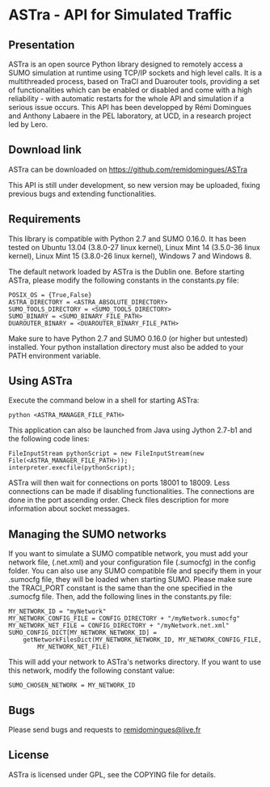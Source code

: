 ASTra - API for Simulated Traffic
=================================

Presentation
------------
ASTra is an open source Python library designed to remotely access a SUMO simulation
at runtime using TCP/IP sockets and high level calls.
It is a multithreaded process, based on TraCI and Duarouter tools, providing a set of
functionalities which can be enabled or disabled and come with a high reliability -
with automatic restarts for the whole API and simulation if a serious issue occurs.
This API has been developped by Rémi Domingues and Anthony Labaere in the PEL
laboratory, at UCD, in a research project led by Lero.



Download link
-------------
ASTra can be downloaded on https://github.com/remidomingues/ASTra

This API is still under development, so new version may be uploaded, fixing previous
bugs and extending functionalities.



Requirements
------------
This library is compatible with Python 2.7 and SUMO 0.16.0. It has been tested on
Ubuntu 13.04  (3.8.0-27 linux kernel), Linux Mint 14 (3.5.0-36 linux kernel),
Linux Mint 15 (3.8.0-26 linux kernel), Windows 7 and Windows 8.

The default network loaded by ASTra is the Dublin one.
Before starting ASTra, please modify the following constants in the constants.py file:

	POSIX_OS = {True,False}
	ASTRA_DIRECTORY = <ASTRA_ABSOLUTE_DIRECTORY>
	SUMO_TOOLS_DIRECTORY = <SUMO_TOOLS_DIRECTORY>
	SUMO_BINARY = <SUMO_BINARY_FILE_PATH>
	DUAROUTER_BINARY = <DUAROUTER_BINARY_FILE_PATH>

Make sure to have Python 2.7 and SUMO 0.16.0 (or higher but untested) installed.
Your python installation directory must also be added to your PATH environment
variable.



Using ASTra
-----------
Execute the command below in a shell for starting ASTra:

	python <ASTRA_MANAGER_FILE_PATH>

This application can also be launched from Java using Jython 2.7-b1 and the following
code lines:

	FileInputStream pythonScript = new FileInputStream(new File(<ASTRA_MANAGER_FILE_PATH>));
	interpreter.execfile(pythonScript);

ASTra will then wait for connections on ports 18001 to 18009. Less connections can be
made if disabling functionalities. The connections are done in the port ascending order.
Check files description for more information about socket messages.



Managing the SUMO networks
--------------------------
If you want to simulate a SUMO compatible network, you must add your network file,
(.net.xml) and your configuration file (.sumocfg) in the config folder. You can also use
any SUMO compatible file and specify them in your .sumocfg file, they will be loaded when
starting SUMO. Please make sure the TRACI_PORT constant is the same than the one
specified in the .sumocfg file. Then, add the following lines in the constants.py file:

	MY_NETWORK_ID = "myNetwork"
	MY_NETWORK_CONFIG_FILE = CONFIG_DIRECTORY + "/myNetwork.sumocfg"
	MY_NETWORK_NET_FILE = CONFIG_DIRECTORY + "/myNetwork.net.xml"
	SUMO_CONFIG_DICT[MY_NETWORK_NETWORK_ID] =
		getNetworkFilesDict(MY_NETWORK_NETWORK_ID, MY_NETWORK_CONFIG_FILE,
			MY_NETWORK_NET_FILE)

This will add your network to ASTra's networks directory. If you want to use this
network, modify the following constant value:

	SUMO_CHOSEN_NETWORK = MY_NETWORK_ID



Bugs
----
Please send bugs and requests to remidomingues@live.fr



License
-------
ASTra is licensed under GPL, see the COPYING file for details.
